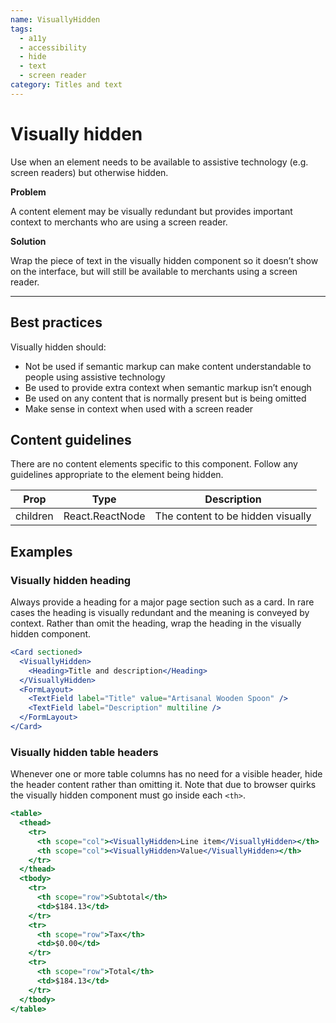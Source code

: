 ```yaml
---
name: VisuallyHidden
tags:
  - a11y
  - accessibility
  - hide
  - text
  - screen reader
category: Titles and text
---
```


# Visually hidden

Use when an element needs to be available to assistive technology (e.g. screen readers) but otherwise hidden.

**Problem**

A content element may be visually redundant but provides important context to merchants who are using a screen reader.

**Solution**

Wrap the piece of text in the visually hidden component so it doesn’t show on the interface, but will still be available to merchants using a screen reader.

---

## Best practices

Visually hidden should:

- Not be used if semantic markup can make content understandable to people using assistive technology
- Be used to provide extra context when semantic markup isn’t enough
- Be used on any content that is normally present but is being omitted
- Make sense in context when used with a screen reader

## Content guidelines

There are no content elements specific to this component. Follow any guidelines appropriate to the element being hidden.


| Prop | Type | Description |
| ---- | ---- | ----------- |
| children | React.ReactNode | The content to be hidden visually |


## Examples

### Visually hidden heading

Always provide a heading for a major page section such as a card. In rare cases the heading is visually redundant and the meaning is conveyed by context. Rather than omit the heading, wrap the heading in the visually hidden component.

```jsx
<Card sectioned>
  <VisuallyHidden>
    <Heading>Title and description</Heading>
  </VisuallyHidden>
  <FormLayout>
    <TextField label="Title" value="Artisanal Wooden Spoon" />
    <TextField label="Description" multiline />
  </FormLayout>
</Card>
```

### Visually hidden table headers

Whenever one or more table columns has no need for a visible header, hide the header content rather than omitting it. Note that due to browser quirks the visually hidden component must go inside each `<th>`.

```jsx
<table>
  <thead>
    <tr>
      <th scope="col"><VisuallyHidden>Line item</VisuallyHidden></th>
      <th scope="col"><VisuallyHidden>Value</VisuallyHidden></th>
    </tr>
  </thead>
  <tbody>
    <tr>
      <th scope="row">Subtotal</th>
      <td>$184.13</td>
    </tr>
    <tr>
      <th scope="row">Tax</th>
      <td>$0.00</td>
    </tr>
    <tr>
      <th scope="row">Total</th>
      <td>$184.13</td>
    </tr>
  </tbody>
</table>
```
